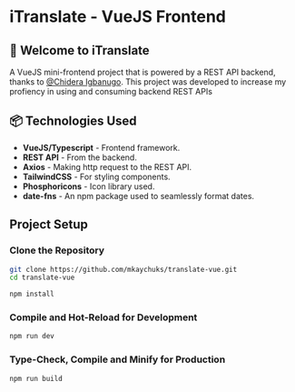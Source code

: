 # iTranslate - VueJS Frontend

## 🎉 Welcome to iTranslate

A VueJS mini-frontend project that is powered by a REST API backend, thanks to [@Chidera Igbanugo]("https://github.com/ChidexWorld"). This
project was developed to increase my profiency in using and consuming backend REST APIs

## 📦 Technologies Used

- **VueJS/Typescript** - Frontend framework.
- **REST API** - From the backend.
- **Axios** - Making http request to the REST API.
- **TailwindCSS** - For styling components.
- **Phosphoricons** - Icon library used.
- **date-fns** - An npm package used to seamlessly format dates.

## Project Setup

### Clone the Repository

```sh
git clone https://github.com/mkaychuks/translate-vue.git
cd translate-vue
```

```sh
npm install
```

### Compile and Hot-Reload for Development

```sh
npm run dev
```

### Type-Check, Compile and Minify for Production

```sh
npm run build
```
